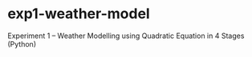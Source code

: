 # exp1-weather-model
Experiment 1 – Weather Modelling using Quadratic Equation in 4 Stages (Python)
